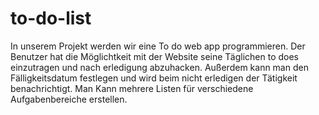 # to-do-list

In unserem Projekt werden wir eine To do web app programmieren. 
Der Benutzer hat die Möglichtkeit mit der Website seine Täglichen to does einzutragen und nach erledigung abzuhacken.
Außerdem kann man den Fälligkeitsdatum festlegen und wird beim nicht erledigen der Tätigkeit benachrichtigt.
Man Kann mehrere Listen für verschiedene Aufgabenbereiche erstellen.
